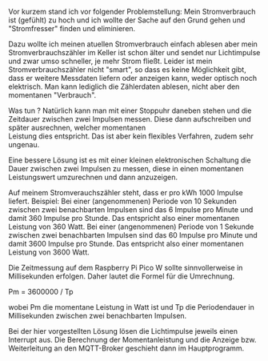 Vor kurzem stand ich vor folgender Problemstellung: 
Mein Stromverbrauch ist (gefühlt) zu hoch und ich wollte der Sache auf den Grund gehen und "Stromfresser" finden und eliminieren. 

Dazu wollte ich meinen atuellen Stromverbrauch einfach ablesen aber mein Stromverbrauchszähler im Keller ist schon älter und sendet nur Lichtimpulse und zwar umso 
schneller, je mehr Strom fließt.  Leider ist mein Stromverbrauchszähler nicht "smart", so dass es keine Möglichkeit gibt, dass er weitere Messdaten liefern 
oder anzeigen kann, weder optisch noch elektrisch. Man kann lediglich die Zählerdaten ablesen, nicht aber den momentanen "Verbrauch". 

Was tun ?
Natürlich kann man mit  einer Stoppuhr daneben stehen und die Zeitdauer zwischen zwei Impulsen messen. Diese dann aufschreiben und später ausrechnen, welcher momentanen  
Leistung dies entspricht. Das ist aber kein flexibles Verfahren, zudem sehr ungenau. 

Eine bessere Lösung ist es mit einer kleinen elektronischen Schaltung die Dauer zwischen zwei Impulsen zu messen, diese in einen momentanen Leistungswert umzurechnen und 
dann anzuzeigen. 

Auf meinem Stromverauchszähler steht, dass er pro kWh 1000 Impulse liefert. 
Beispiel:
Bei einer (angenommenen) Periode von 10 Sekunden zwischen zwei benachbarten Impulsen sind das 6 Impulse pro Minute und damit 360 Impulse pro Stunde. 
Das entspricht also einer momentanen Leistung von 360 Watt. 
Bei einer (angenommenen) Periode von 1 Sekunde zwischen zwei benachbarten Impulsen sind das 60 Impulse pro Minute und damit 3600 Impulse pro Stunde. 
Das entspricht also einer momentanen Leistung von 3600 Watt. 

Die Zeitmessung auf dem Raspberry Pi Pico W sollte sinnvollerweise in Millisekunden erfolgen. 
Daher lautet die Formel für die Umrechnung. 

Pm = 3600000 / Tp 

wobei Pm die momentane Leistung in Watt ist und Tp die Periodendauer in Millisekunden zwischen zwei benachbarten Impulsen.

Bei der hier vorgestellten Lösung lösen die Lichtimpulse jeweils einen Interrupt aus. 
Die Berechnung der Momentanleistung und die Anzeige bzw. Weiterleitung an den MQTT-Broker geschieht dann im Hauptprogramm. 

